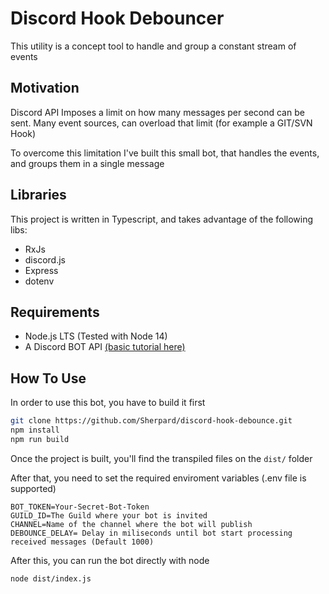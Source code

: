 # Discord Hook Debouncer

This utility is a concept tool to handle and group a constant stream of events

## Motivation

Discord API Imposes a limit on how many messages per second can be sent. Many event sources, can overload that limit (for example a GIT/SVN Hook)

To overcome this limitation I've built this small bot, that handles the events, and groups them in a single message

## Libraries

This project is written in Typescript, and takes advantage of the following libs:

* RxJs
* discord.js
* Express
* dotenv

## Requirements

* Node.js LTS (Tested with Node 14)
* A Discord BOT API [(basic tutorial here)](https://www.digitalocean.com/community/tutorials/how-to-build-a-discord-bot-with-node-js)

## How To Use

In order to use this bot, you have to build it first

```bash
git clone https://github.com/Sherpard/discord-hook-debounce.git
npm install
npm run build
```

Once the project is built, you'll find the transpiled files on the `dist/` folder

After that, you need to set the required enviroment variables (.env file is supported)

```properties
BOT_TOKEN=Your-Secret-Bot-Token
GUILD_ID=The Guild where your bot is invited
CHANNEL=Name of the channel where the bot will publish
DEBOUNCE_DELAY= Delay in miliseconds until bot start processing received messages (Default 1000)
```

After this, you can run the bot directly with node

`node dist/index.js`

